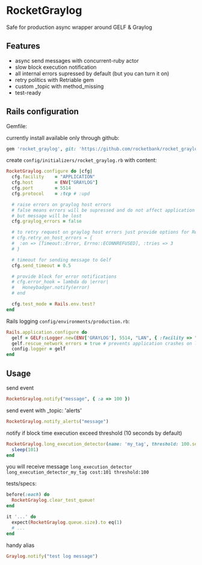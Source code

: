 # RocketGraylog

Safe for production async wrapper around GELF & Graylog 

## Features

- async send messages with concurrent-ruby actor
- slow block execution notification
- all internal errors supressed by default (but you can turn it on)
- retry politics with Retriable gem
- custom _topic with method_missing
- test-ready

## Rails configuration

Gemfile:

currently install available only through github:
```ruby
gem 'rocket_graylog', git: 'https://github.com/rocketbank/rocket_graylog.git'
```

create `config/initializers/rocket_graylog.rb` with content:

```ruby 
RocketGraylog.configure do |cfg|
  cfg.facility    = "APPLICATION"
  cfg.host        = ENV["GRAYLOG"]
  cfg.port        = 5514
  cfg.protocol    = :tcp # :upd

  # raise errors on graylog host errors 
  # false means errors will be supressed and do not affect application
  # but message will be lost
  cfg.graylog_errors = false 

  # to retry request on graylog host errors just provide options for Retriable gem:
  # cfg.retry_on_host_errors = {
  #  :on => [Timeout::Error, Errno::ECONNREFUSED], :tries => 3
  # }

  # timeout for sending message to Gelf 
  cfg.send_timeout = 0.5

  # provide block for error notifications
  # cfg.error_hook = lambda do |error|
  #   Honeybadger.notify(error)
  # end

  cfg.test_mode = Rails.env.test?
end
```

Rails logging `config/environments/production.rb`:

```ruby
Rails.application.configure do
  gelf = GELF::Logger.new(ENV['GRAYLOG'], 5514, "LAN", { :facility => "APPLICATION", :protocol => GELF::Protocol::UDP })
  gelf.rescue_network_errors = true # prevents application crashes on log failuring
  config.logger = gelf
end
```

## Usage

send event
```ruby
RocketGraylog.notify("message", { :a => 100 })
```

send event with _topic: 'alerts'
```ruby
RocketGraylog.notify_alerts("message")
```

notify if block time execution exceed threshold (10 seconds by default)
```ruby
RocketGraylog.long_execution_detector(name: 'my_tag', threshold: 100.seconds) do
  sleep(101)
end
```
you will receive message `long_execution_detector long_execution_detector_my_tag cost:101 threshold:100`

tests/specs:
```ruby
before(:each) do
  RocketGraylog.clear_test_queue!
end

it '...' do
  expect(RocketGraylog.queue.size).to eq(1)
  # ...
end
```

handy alias

```ruby
Graylog.notify("test log message")
```
